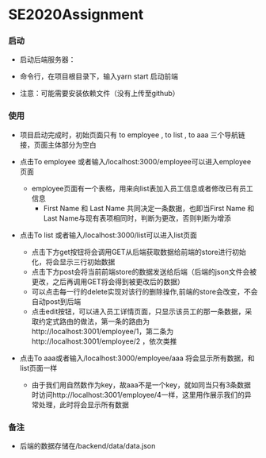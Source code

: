 # SE2020Assignment



### 启动

- 启动后端服务器：
- 命令行，在项目根目录下，输入yarn start 启动前端

- 注意：可能需要安装依赖文件（没有上传至github）



### 使用

- 项目启动完成时，初始页面只有 to employee , to list , to aaa 三个导航链接，页面主体部分为空白

- 点击To employee 或者输入/localhost:3000/employee可以进入employee页面
  - employee页面有一个表格，用来向list表加入员工信息或者修改已有员工信息
    - First Name 和 Last Name 共同决定一条数据，也即当First Name 和 Last Name与现有表项相同时，判断为更改，否则判断为增添
  
- 点击To list 或者输入/localhost:3000/list可以进入list页面
  
  - 点击下方get按钮将会调用GET从后端获取数据给前端的store进行初始化，将会显示三行初始数据
  - 点击下方post会将当前前端store的数据发送给后端（后端的json文件会被更改，之后再调用GET将会得到被更改后的数据）
  - 可以点击每一行的delete实现对该行的删除操作,前端的store会改变，不会自动post到后端
  - 点击edit按钮，可以进入员工详情页面，只显示该员工的那一条数据，采取约定式路由的做法，第一条的路由为http://localhost:3001/employee/1，第二条为http://localhost:3001/employee/2 ，依次类推
  
- 点击To aaa或者输入/localhost:3000/employee/aaa 将会显示所有数据，和list页面一样
  - 由于我们用自然数作为key，故aaa不是一个key，就如同当只有3条数据时访问http://localhost:3001/employee/4一样，这里用作展示我们的异常处理，此时将会显示所有数据
  
  


### 备注

- 后端的数据存储在/backend/data/data.json
